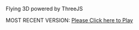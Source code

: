 Flying 3D powered by ThreeJS

MOST RECENT VERSION: [Please Click here to Play](https://rawcdn.githack.com/alperenbutun/Flying-3d/b168dfa/index.html)
